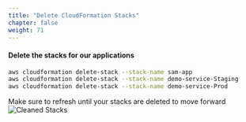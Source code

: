 ```yaml
---
title: "Delete CloudFormation Stacks"
chapter: false
weight: 71
---
```


#### Delete the stacks for our applications

```sh
aws cloudformation delete-stack --stack-name sam-app
aws cloudformation delete-stack --stack-name demo-service-Staging
aws cloudformation delete-stack --stack-name demo-service-Prod
```

Make sure to refresh until your stacks are deleted to move forward
![Cleaned Stacks](/images/delete-stack.png?width=20pc)
